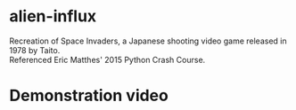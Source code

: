 # alien-influx
Recreation of Space Invaders, a Japanese shooting video game released in 1978 by Taito.  
Referenced Eric Matthes' 2015 Python Crash Course.

# Demonstration video
